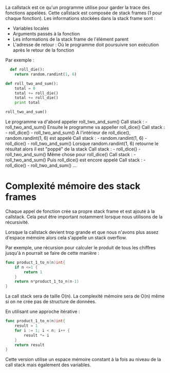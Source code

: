 La callstack est ce qu'un programme utilise pour garder la trace des fonctions appelées.
Cette callstack est composée de stack frames (1 pour chaque fonction).
Les informations stockées dans la stack frame sont :
- Variables locales
- Arguments passés à la fonction
- Les informations de la stack frame de l'élément parent
- L'adresse de retour : Où le programme doit poursuivre son exécution après le retour de la fonction


Par exemple :
```python
  def roll_die():
    return random.randint(1, 6)

def roll_two_and_sum():
    total = 0
    total += roll_die()
    total += roll_die()
    print total

roll_two_and_sum()
```

Le programme va d'abord appeler roll_two_and_sum()
    Call stack :
        - roll_two_and_sum()
Ensuite le programme va appeller roll_dice()
    Call stack :
        - roll_dice()
        - roll_two_and_sum()
A l'intérieur de roll_dice(), random.randint(1, 6) est appelé
    Call stack :
        - random.randint(1, 6)
        - roll_dice()
        - roll_two_and_sum()
Lorsque random.randint(1, 6) retourne le résultat alors il est "poppé" de la stack
    Call stack :
        - roll_dice()
        - roll_two_and_sum()
Même chose pour roll_dice()
    Call stack :
        - roll_two_and_sum()
Puis roll_dice() est encore appelé
    Call stack :
        - roll_dice()
        - roll_two_and_sum()
...


# Complexité mémoire des stack frames
Chaque appel de fonction crée sa propre stack frame et est ajouté à la callstack.
Cela peut être important notamment lorsque nous utilisons de la récursivité.

Lorsque la callstack devient trop grande et que nous n'avons plus assez d'espace mémoire alors cela s'appelle un stack overflow.

Par exemple, une récursion pour calculer le produit de tous les chiffres jusqu'à n pourrait se faire de cette manière :
```go
func product_1_to_n(n)int{
    if n <=1 {
        return 1
    }
    return n*product_1_to_n(n-1)
}
```

La call stack sera de taille O(n). La complexité mémoire sera de O(n) même si on ne crée pas de structure de données.

En utilisant une approche itérative :
```go
func product_1_to_n(n)int{
    result = 1
    for i := 1; i < n; i++ {
        result *= i
    }
    return result
}
```

Cette version utilise un espace mémoire constant à la fois au niveau de la call stack mais également des variables.
